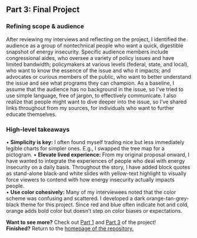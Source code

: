 ## Part 3: Final Project 

### Refining scope & audience
After reviewing my interviews and reflecting on the project, I identified the audience as a group of nontechnical people who want a quick, digestible snapshot of energy insecurity. Specific audience members include congressional aides, who oversee a variety of policy issues and have limited bandwidth; policymakers at various levels (federal, state, and local), who want to know the essence of the issue and who it impacts; and advocates or curious members of the public, who want to better understand the issue and see what programs they can champion. As a baseline, I assume that the audience has no background in the issue, so I’ve tried to use simple language, free of jargon, to effectively communicate. I also realize that people might want to dive deeper into the issue, so I’ve shared links throughout from my sources, for individuals who want to further educate themselves. 

### High-level takeaways
•	<b>Simplicity is key:</b> I often found myself trading nice but less immediately legible charts for simpler ones. E.g., I swapped the tree map for a pictogram.
•	<b>Elevate lived experience:</b> From my original proposal onward, I have wanted to integrate the experiences of people who deal with energy insecurity on a daily basis. Throughout the story, I have added block quotes as stand-alone black-and white slides with yellow-text highlight to visually force viewers to contend with how energy insecurity actually impacts people.  
•	<b>Use color cohesively:</b> Many of my interviewees noted that the color scheme was confusing and scattered. I developed a dark orange-tan-grey-black theme for this project. Since red and blue often indicate hot and cold, orange adds bold color but doesn’t step on color biases or expectations. 


<b>Want to see more?</b> Check out [Part 1](Final_Project_Part1.md) and [Part 3](Final_Project_Part3.md) of the project! <br>
<b>Finished?</b> Return to the [homepage of the repository.](README.md)
